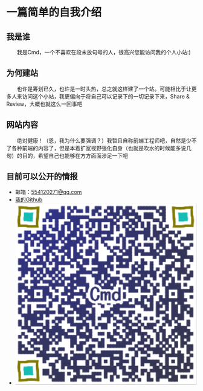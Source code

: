# 一篇简单的自我介绍
## 我是谁
　　我是Cmd，一个不喜欢在段末放句号的人，很高兴您能访问我的个人小站:)

## 为何建站
　　也许是筹划已久，也许是一时头热，总之就这样建了一个站。可能相比于让更多人来访问这个小站，我更偏向于将自己可以记录下的一切记录下来，Share & Review，大概也就这么一回事吧

## 网站内容
　　绝对健康！（恩，我为什么要强调？）我暂且自称前端工程师吧，自然是少不了各种前端的内容了，但是本着扩宽视野强化自身（也就是吹水的时候能多说几句）的目的，希望自己也能够在方方面面涉足一下吧

## 目前可以公开的情报
* 邮箱：554120271@qq.com  
* [我的Github](https://github.com/Cmd-Cmd)  
* ![其实用Whois查一下就有各种信息我会乱说?](../img/connect.png)    
